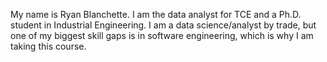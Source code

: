 My name is Ryan Blanchette. I am the data analyst for TCE and a Ph.D. student in Industrial Engineering. I am a data science/analyst by trade, but one of my biggest skill gaps is in software engineering, which is why I am taking this course.
